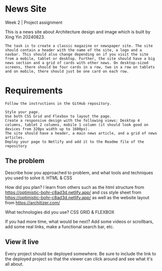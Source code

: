 # News Site

Week 2 | Project assignment

This is a news site about Architecture design and image which is built by Xing Yin 20240823.

    The task is to create a classic magazine or newspaper site. The site should contain a header with the name of the site, a logo and a navbar. This should also change depending on if you visit the site from a mobile, tablet or desktop. Further, the site should have a big news section and a grid of cards with other news. On desktop-sized screens, there should be four cards in a row, two in a row on tablets and on mobile, there should just be one card on each row.

# Requirements
    Follow the instructions in the GitHub repository.

    Style your page.
    Use both CSS Grid and Flexbox to layout the page.
    Create a responsive design with the following views: Desktop 4 columns, tablet 2 columns, mobile 1 column (it should look good on devices from 320px width up to 1600px).
    The site should have a header, a main news article, and a grid of news articles.
    Deploy your page to Netlify and add it to the Readme file of the repository

## The problem

Describe how you approached to problem, and what tools and techniques you used to solve it. 
    HTML & CSS

How did you plan? 
    I learn from others such as the html structure from https://optimistic-bohr-c8ad3d.netlify.app/ and css style sheet from https://optimistic-bohr-c8ad3d.netlify.app/ as well as the website layout from https://architizer.com/
    
What technologies did you use? 
    CSS GRID & FLEXBOX

If you had more time, what would be next?
    Add some videos or scrollbars, add some real links, make a functional search bar, etc.


## View it live
Every project should be deployed somewhere. Be sure to include the link to the deployed project so that the viewer can click around and see what it's all about.
